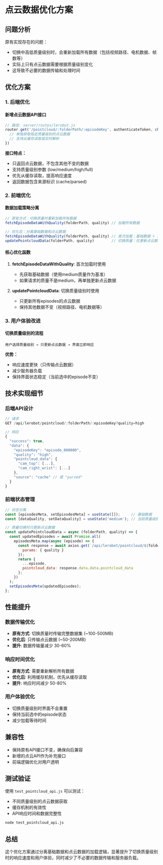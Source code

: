 # 点云数据优化方案

## 问题分析

原有实现存在的问题：
- 切换中高低质量级别时，会重新加载所有数据（包括视频路径、电机数据、帧数等）
- 实际上只有点云数据需要根据质量级别变化
- 这导致不必要的数据传输和处理时间

## 优化方案

### 1. 后端优化

#### 新增点云数据API接口
```javascript
// 路径: server/routes/lerobot.js
router.get('/pointcloud/:folderPath/:episodeKey', authenticateToken, checkPermission('data'), async (req, res) => {
  // 单独获取指定质量级别的点云数据
  // 支持从缓存读取或实时解析
})
```

**接口特点：**
- 只返回点云数据，不包含其他不变的数据
- 支持质量级别参数 (low/medium/high/full)
- 优先从缓存读取，提高响应速度
- 返回数据包含来源标识 (cache/parsed)

### 2. 前端优化

#### 数据加载策略分离
```javascript
// 原有方式：切换质量时重新加载所有数据
fetchEpisodeDataWithQuality(folderPath, quality) // 加载所有数据

// 优化后：分离基础数据和点云数据
fetchEpisodeDataWithQuality(folderPath, quality) // 首次加载：基础数据 + 点云数据
updatePointcloudData(folderPath, quality)        // 切换质量：仅更新点云数据
```

#### 核心优化函数

1. **fetchEpisodeDataWithQuality**: 首次加载时使用
   - 先获取基础数据（使用medium质量作为基准）
   - 如果请求的质量不是medium，再单独更新点云数据

2. **updatePointcloudData**: 切换质量级别时使用
   - 只更新所有episodes的点云数据
   - 保持其他数据不变（视频路径、电机数据等）

### 3. 用户体验改进

#### 切换质量级别的流程
```
用户选择质量级别 → 只更新点云数据 → 界面立即响应
```

**优势：**
- 响应速度更快（只传输点云数据）
- 减少服务器负载
- 保持界面状态稳定（当前选中的episode不变）

## 技术实现细节

### 后端API设计

```javascript
// 请求
GET /api/lerobot/pointcloud/:folderPath/:episodeKey?quality=high

// 响应
{
  "success": true,
  "data": {
    "episodeKey": "episode_000000",
    "quality": "high",
    "pointcloud_data": {
      "cam_top": [...],
      "cam_right_wrist": [...]
    },
    "source": "cache" // 或 "parsed"
  }
}
```

### 前端状态管理

```javascript
// 状态分离
const [episodesMeta, setEpisodesMeta] = useState([]);     // 基础数据
const [dataQuality, setDataQuality] = useState('medium'); // 当前质量级别

// 质量切换时只更新点云数据
const updatePointcloudData = async (folderPath, quality) => {
  const updatedEpisodes = await Promise.all(
    episodesMeta.map(async (episode) => {
      const response = await axios.get(`/api/lerobot/pointcloud/${folderPath}/${episode.key}`, {
        params: { quality }
      });
      return {
        ...episode,
        pointcloud_data: response.data.data.pointcloud_data
      };
    })
  );
  setEpisodesMeta(updatedEpisodes);
};
```

## 性能提升

### 数据传输优化
- **原有方式**: 切换质量时传输完整数据集 (~100-500MB)
- **优化后**: 只传输点云数据 (~50-200MB)
- **提升**: 数据传输量减少 30-60%

### 响应时间优化
- **原有方式**: 需要重新解析所有数据
- **优化后**: 利用缓存机制，优先从缓存读取
- **提升**: 响应时间减少 50-80%

### 用户体验优化
- 切换质量级别时界面不会重置
- 保持当前选中的episode状态
- 减少加载等待时间

## 兼容性

- 保持原有API接口不变，确保向后兼容
- 新增的点云API作为补充接口
- 前端逻辑优化对用户透明

## 测试验证

使用 `test_pointcloud_api.js` 可以测试：
- 不同质量级别的点云数据获取
- 缓存机制的有效性
- API响应时间和数据完整性

```bash
node test_pointcloud_api.js
```

## 总结

这个优化方案通过分离基础数据和点云数据的加载逻辑，显著提升了切换质量级别时的响应速度和用户体验，同时减少了不必要的数据传输和服务器负载。